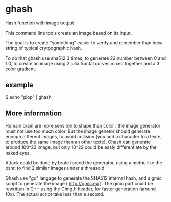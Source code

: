 # ghash
Hash function with image output

This command line tools create an image based on its input.

The goal is to create "something" easier to verify and remember than hexa string of typical crytpographic hash.

To do that ghash use sha512 3 times, to generate 22 number between 0 and 1.0, to create an image using 2 julia fractal curves mixed together and a 3 color gradient.

## example

$ echo "plop" | ghash

## More information

Humain brain are more sensible to shape than color : the image generator must not use too much color. But the image genetor should generate enough different images, to avoid collision (you add a character to a texte, to produce the same image than an other texte). Ghash can generate around 100^22 image, but only 10^22 could be easly differentiate by the naked eyes.  

Attack could be done by brute forced the generator, using a metric like the psnr, to find 2 similar images under a threasold.

Ghash use "go" langage to generate the SHA512 internal hash, and a gmic script to generate the image ( http://gmic.eu ). The gmic part could be rewritten in C++ using the CImg.h header, for faster generation (around 10x). The actual script take less than a second. 
